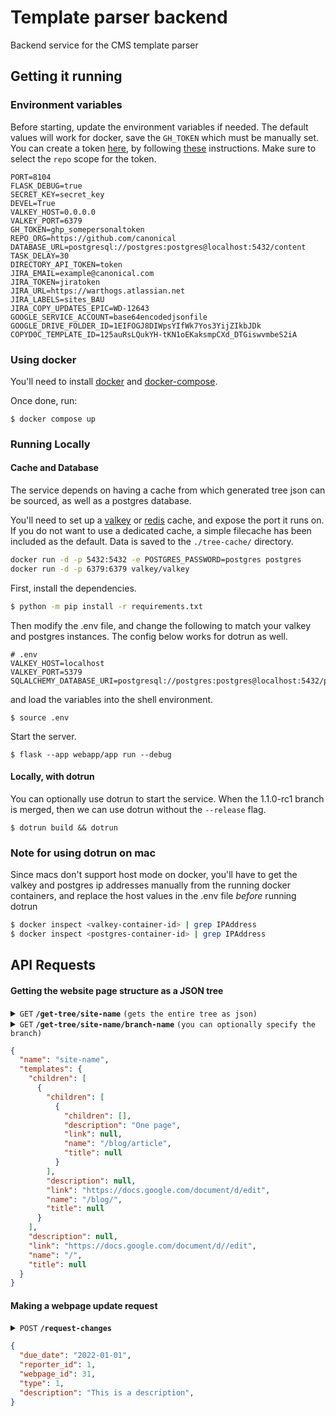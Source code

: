 # Template parser backend

Backend service for the CMS template parser

## Getting it running

### Environment variables

Before starting, update the environment variables if needed. The default values will work for docker, save the `GH_TOKEN` which must be manually set. You can create a token [here](https://github.com/settings/tokens), by following [these](https://docs.github.com/en/authentication/keeping-your-account-and-data-secure/managing-your-personal-access-tokens) instructions. Make sure to select the `repo` scope for the token.

```env
PORT=8104
FLASK_DEBUG=true
SECRET_KEY=secret_key
DEVEL=True
VALKEY_HOST=0.0.0.0
VALKEY_PORT=6379
GH_TOKEN=ghp_somepersonaltoken
REPO_ORG=https://github.com/canonical
DATABASE_URL=postgresql://postgres:postgres@localhost:5432/content
TASK_DELAY=30
DIRECTORY_API_TOKEN=token
JIRA_EMAIL=example@canonical.com
JIRA_TOKEN=jiratoken
JIRA_URL=https://warthogs.atlassian.net
JIRA_LABELS=sites_BAU
JIRA_COPY_UPDATES_EPIC=WD-12643
GOOGLE_SERVICE_ACCOUNT=base64encodedjsonfile
GOOGLE_DRIVE_FOLDER_ID=1EIFOGJ8DIWpsYIfWk7Yos3YijZIkbJDk
COPYD0C_TEMPLATE_ID=125auRsLQukYH-tKN1oEKaksmpCXd_DTGiswvmbeS2iA
```

### Using docker

You'll need to install [docker](https://docs.docker.com/engine/install/) and [docker-compose](https://docs.docker.com/compose/install/).

Once done, run:

```
$ docker compose up
```

### Running Locally

#### Cache and Database
The service depends on having a cache from which generated tree json can be sourced, as well as a postgres database.

You'll need to set up a [valkey](https://valkey.io/) or [redis](https://redis.io/docs/install/install-redis/) cache, and expose the port it runs on.
If you do not want to use a dedicated cache, a simple filecache has been included as the default. Data is saved to the `./tree-cache/` directory. 

```bash
docker run -d -p 5432:5432 -e POSTGRES_PASSWORD=postgres postgres
docker run -d -p 6379:6379 valkey/valkey
```

First, install the dependencies.

```bash
$ python -m pip install -r requirements.txt
```

Then modify the .env file, and change the following to match your valkey and postgres instances. The config below works for dotrun as well.

```
# .env
VALKEY_HOST=localhost
VALKEY_PORT=5379
SQLALCHEMY_DATABASE_URI=postgresql://postgres:postgres@localhost:5432/postgres
```

and load the variables into the shell environment.

```
$ source .env
```

Start the server.

```
$ flask --app webapp/app run --debug
```

#### Locally, with dotrun
You can optionally use dotrun to start the service. When the 1.1.0-rc1 branch is merged, then we can use dotrun without the `--release` flag.

```
$ dotrun build && dotrun
```

### Note for using dotrun on mac
Since macs don't support host mode on docker, you'll have to get the valkey and postgres ip addresses manually from the running docker containers, and replace the host values in the .env file *before* running dotrun
```bash
$ docker inspect <valkey-container-id> | grep IPAddress
$ docker inspect <postgres-container-id> | grep IPAddress
```

## API Requests

#### Getting the website page structure as a JSON tree

<details>
 <summary><code>GET</code> <code><b>/get-tree/site-name</b></code> <code>(gets the entire tree as json)</code></summary>
</details>

<details>
 <summary><code>GET</code> <code><b>/get-tree/site-name/branch-name</b></code> <code>(you can optionally specify the branch)</code></summary>
</details>

```json
{
  "name": "site-name",
  "templates": {
    "children": [
      {
        "children": [
          {
            "children": [],
            "description": "One page",
            "link": null,
            "name": "/blog/article",
            "title": null
          }
        ],
        "description": null,
        "link": "https://docs.google.com/document/d/edit",
        "name": "/blog/",
        "title": null
      }
    ],
    "description": null,
    "link": "https://docs.google.com/document/d//edit",
    "name": "/",
    "title": null
  }
}
```

#### Making a webpage update request

<details>
 <summary><code>POST</code> <code><b>/request-changes</b></code>
</details>

```json
{
  "due_date": "2022-01-01",
  "reporter_id": 1,
  "webpage_id": 31,
  "type": 1,
  "description": "This is a description",
}